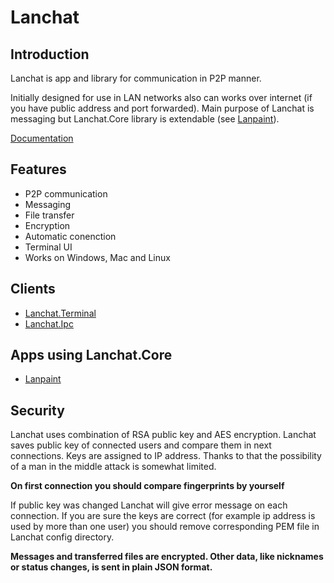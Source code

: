 # Lanchat

## Introduction

Lanchat is app and library for communication in P2P manner.

Initially designed for use in LAN networks also can works over internet (if you have public address and port forwarded).
Main purpose of Lanchat is messaging but Lanchat.Core library is extendable (see [Lanpaint](https://github.com/tof4/Lanpaint)).

[Documentation](https://youkai.pl/lanchat/)

## Features

* P2P communication
* Messaging
* File transfer
* Encryption
* Automatic conenction
* Terminal UI
* Works on Windows, Mac and Linux

## Clients

* [Lanchat.Terminal](Docs/Clients/Terminal.md)
* [Lanchat.Ipc](Docs/Clients/Ipc.md)

## Apps using Lanchat.Core

* [Lanpaint](https://github.com/tof4/Lanpaint)

## Security

Lanchat uses combination of RSA public key and AES encryption.
Lanchat saves public key of connected users and compare them in next connections. Keys are assigned to IP address.
Thanks to that the possibility of a man in the middle attack is somewhat limited.

**On first connection you should compare fingerprints by yourself**

If public key was changed Lanchat will give error message on each connection. If you are sure the keys are correct (for
example ip address is used by more than one user)
you should remove corresponding PEM file in Lanchat config directory.

**Messages and transferred files are encrypted. Other data, like nicknames or status changes, is sent in plain JSON format.**